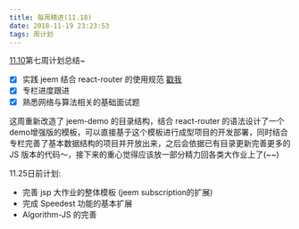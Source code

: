 ```yaml
---
title: 每周精进(11.18)
date: 2018-11-19 23:23:53
tags: 周计划
---
```


[11.10](https://jeremygo.cn/2018/11/10/%E6%AF%8F%E5%91%A8%E7%B2%BE%E8%BF%9B-11-10/)第七周计划总结~

- [x] 实践 jeem 结合 react-router 的使用规范 [戳我](https://github.com/fxbabys/jeem/tree/master/examples/jeem-antd)
- [x] 专栏进度跟进
- [x] 熟悉网络与算法相关的基础面试题

这周重新改造了 jeem-demo 的目录结构，结合 react-router 的语法设计了一个demo增强版的模板，可以直接基于这个模板进行成型项目的开发部署，同时结合专栏完善了基本数据结构的项目并开放出来，之后会依据已有目录更新完善更多的 JS 版本的代码～，接下来的重心觉得应该放一部分精力回各类大作业上了(~~)

11.25日前计划: 

- 完善 jsp 大作业的整体模板 (jeem subscription的扩展)
- 完成 Speedest 功能的基本扩展
- Algorithm-JS 的完善